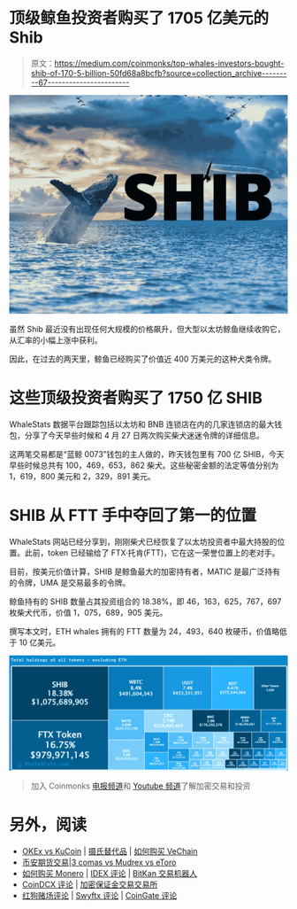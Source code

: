 # 顶级鲸鱼投资者购买了 1705 亿美元的 Shib

> 原文：<https://medium.com/coinmonks/top-whales-investors-bought-shib-of-170-5-billion-50fd68a8bcfb?source=collection_archive---------67----------------------->

![](img/082a28921fa8f8f85eb0ed793c296dd3.png)

虽然 Shib 最近没有出现任何大规模的价格飙升，但大型以太坊鲸鱼继续收购它，从汇率的小幅上涨中获利。

因此，在过去的两天里，鲸鱼已经购买了价值近 400 万美元的这种犬类令牌。

# 这些顶级投资者购买了 1750 亿 SHIB

WhaleStats 数据平台跟踪包括以太坊和 BNB 连锁店在内的几家连锁店的最大钱包，分享了今天早些时候和 4 月 27 日两次购买柴犬迷迷令牌的详细信息。

这两笔交易都是“蓝鲸 0073”钱包的主人做的，昨天钱包里有 700 亿 SHIB，今天早些时候总共有 100，469，653，862 柴犬。这些秘密金额的法定等值分别为 1，619，800 美元和 2，329，891 美元。

# SHIB 从 FTT 手中夺回了第一的位置

WhaleStats 网站已经分享到，刚刚柴犬已经恢复了以太坊投资者中最大持股的位置。此前，token 已经输给了 FTX·托肯(FTT)，它在这一荣誉位置上的老对手。

目前，按美元价值计算，SHIB 是鲸鱼最大的加密持有者，MATIC 是最广泛持有的令牌，UMA 是交易最多的令牌。

鲸鱼持有的 SHIB 数量占其投资组合的 18.38%，即 46，163，625，767，697 枚柴犬代币，价值 1，075，689，905 美元。

撰写本文时，ETH whales 拥有的 FTT 数量为 24，493，640 枚硬币，价值略低于 10 亿美元。

![](img/47e03f61ca49cdfc96245a89fb900305.png)

> 加入 Coinmonks [电报频道](https://t.me/coincodecap)和 [Youtube 频道](https://www.youtube.com/c/coinmonks/videos)了解加密交易和投资

# 另外，阅读

*   [OKEx vs KuCoin](https://coincodecap.com/okex-kucoin) | [摄氏替代品](https://coincodecap.com/celsius-alternatives) | [如何购买 VeChain](https://coincodecap.com/buy-vechain)
*   [币安期货交易](https://coincodecap.com/binance-futures-trading)|[3 comas vs Mudrex vs eToro](https://coincodecap.com/mudrex-3commas-etoro)
*   [如何购买 Monero](https://coincodecap.com/buy-monero) | [IDEX 评论](https://coincodecap.com/idex-review) | [BitKan 交易机器人](https://coincodecap.com/bitkan-trading-bot)
*   [CoinDCX 评论](/coinmonks/coindcx-review-8444db3621a2) | [加密保证金交易交易所](https://coincodecap.com/crypto-margin-trading-exchanges)
*   [红狗赌场评论](https://coincodecap.com/red-dog-casino-review) | [Swyftx 评论](https://coincodecap.com/swyftx-review) | [CoinGate 评论](https://coincodecap.com/coingate-review)